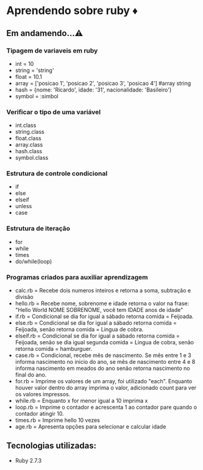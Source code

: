 <h1>Aprendendo sobre ruby ♦️ </h1>

## Em andamendo...⚠️

### Tipagem de variaveis em ruby
+ int = 10
+ string = 'string'
+ float = 10.1
+ array = ['posicao 1', 'posicao 2', 'posicao 3', 'posicao 4'] #array string
+ hash = {nome: 'Ricardo', idade: '31', nacionalidade: 'Basileiro'}
+ symbol = :simbol

### Verificar o tipo de uma variável
+ int.class
+ string.class
+ float.class
+ array.class
+ hash.class
+ symbol.class

### Estrutura de controle condicional
+ if
+ else
+ elseif
+ unless
+ case

### Estrutura de iteração
+ for
+ while
+ times
+ do/while(loop)

### Programas criados para auxiliar aprendizagem
+ calc.rb = Recebe dois numeros inteiros e retorna a soma, subtração e divisão
+ hello.rb = Recebe nome, sobrenome e idade retorna o valor na frase: "Hello World NOME SOBRENOME, você tem IDADE anos de idade"
+ if.rb = Condicional se dia for igual a sábado retorna comida = Feijoada.
+ else.rb = Condicional se dia for igual a sábado retorna comida = Feijoada, senão retorna comida = Lingua de cobra.
+ elseif.rb = Condicional se dia for igual a sábado retorna comida = Feijoada, senão se dia igual segunda comida = Lingua de cobra, senão retorna comida = hamburguer.
+ case.rb = Condicional, recebe mês de nascimento. Se mês entre 1 e 3 informa nascimento no inicio do ano, se mês de nascimento entre 4 e 8 informa nascimento em meados do ano senão retorna nascimento no final do ano.
+ for.rb = Imprime os valores de um array,  foi utilizado "each". Enquanto houver valor dentro do array imprima o valor, adicionado count para ver os valores impressos.
+ while.rb = Enquanto x for menor igual a 10 imprima x
+ loop.rb = Imprime o contador e acrescenta 1 ao contador pare quando o contador atingir 10.
+ times.rb = Imprime hello 10 vezes
+ age.rb = Apresenta opções para selecionar e calcular idade

## Tecnologias utilizadas:
+ Ruby 2.7.3
